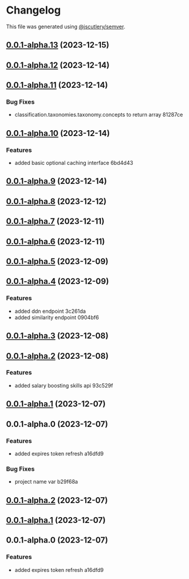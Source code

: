# Changelog

This file was generated using [@jscutlery/semver](https://github.com/jscutlery/semver).

## [0.0.1-alpha.13](///compare/lightcast-api-0.0.1-alpha.12...lightcast-api-0.0.1-alpha.13) (2023-12-15)

## [0.0.1-alpha.12](///compare/lightcast-api-0.0.1-alpha.11...lightcast-api-0.0.1-alpha.12) (2023-12-14)

## [0.0.1-alpha.11](///compare/lightcast-api-0.0.1-alpha.10...lightcast-api-0.0.1-alpha.11) (2023-12-14)


### Bug Fixes

* classification.taxonomies.taxonomy.concepts to return array 81287ce

## [0.0.1-alpha.10](///compare/lightcast-api-0.0.1-alpha.9...lightcast-api-0.0.1-alpha.10) (2023-12-14)


### Features

* added basic optional caching interface 6bd4d43

## [0.0.1-alpha.9](///compare/lightcast-api-0.0.1-alpha.8...lightcast-api-0.0.1-alpha.9) (2023-12-14)

## [0.0.1-alpha.8](///compare/lightcast-api-0.0.1-alpha.7...lightcast-api-0.0.1-alpha.8) (2023-12-12)

## [0.0.1-alpha.7](///compare/lightcast-api-0.0.1-alpha.6...lightcast-api-0.0.1-alpha.7) (2023-12-11)

## [0.0.1-alpha.6](///compare/lightcast-api-0.0.1-alpha.5...lightcast-api-0.0.1-alpha.6) (2023-12-11)

## [0.0.1-alpha.5](///compare/lightcast-api-0.0.1-alpha.4...lightcast-api-0.0.1-alpha.5) (2023-12-09)

## [0.0.1-alpha.4](///compare/lightcast-api-0.0.1-alpha.3...lightcast-api-0.0.1-alpha.4) (2023-12-09)


### Features

* added ddn endpoint 3c261da
* added similarity endpoint 0904bf6

## [0.0.1-alpha.3](///compare/lightcast-api-0.0.1-alpha.2...lightcast-api-0.0.1-alpha.3) (2023-12-08)

## [0.0.1-alpha.2](///compare/lightcast-api-0.0.1-alpha.1...lightcast-api-0.0.1-alpha.2) (2023-12-08)


### Features

* added salary boosting skills api 93c529f

## [0.0.1-alpha.1](///compare/lightcast-api-0.0.1-alpha.0...lightcast-api-0.0.1-alpha.1) (2023-12-07)

## 0.0.1-alpha.0 (2023-12-07)


### Features

* added expires token refresh a16dfd9


### Bug Fixes

* project name var b29f68a

## [0.0.1-alpha.2](///compare/$lightcast-api-0.0.1-alpha.1...$lightcast-api-0.0.1-alpha.2) (2023-12-07)

## [0.0.1-alpha.1](///compare/$lightcast-api-0.0.1-alpha.0...$lightcast-api-0.0.1-alpha.1) (2023-12-07)

## 0.0.1-alpha.0 (2023-12-07)


### Features

* added expires token refresh a16dfd9

